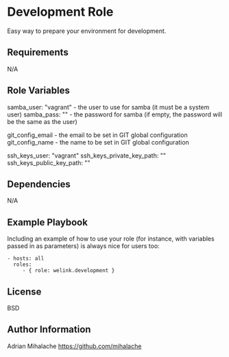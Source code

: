Development Role
=========

Easy way to prepare your environment for development.

Requirements
------------

N/A

Role Variables
--------------

samba_user: "vagrant" - the user to use for samba (it must be a system user)
samba_pass: "" - the password for samba (if empty, the password will be the same as the user)

git_config_email - the email to be set in GIT global configuration
git_config_name - the name to be set in GIT global configuration

ssh_keys_user: "vagrant"
ssh_keys_private_key_path: ""
ssh_keys_public_key_path: ""

Dependencies
------------

N/A

Example Playbook
----------------

Including an example of how to use your role (for instance, with variables passed in as parameters) is always nice for users too:

    - hosts: all
      roles:
         - { role: welink.development }

License
-------

BSD

Author Information
------------------

Adrian Mihalache
https://github.com/mihalache
